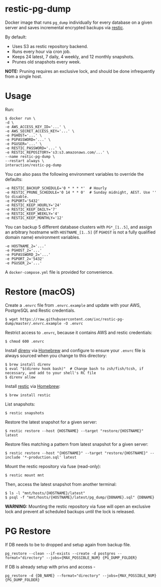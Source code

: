 # restic-pg-dump

Docker image that runs `pg_dump` individually for every database on a given server and saves incremental encrypted backups via [restic].

By default:

- Uses S3 as restic repository backend.
- Runs every hour via cron job.
- Keeps 24 latest, 7 daily, 4 weekly, and 12 monthly snapshots.
- Prunes old snapshots every week.

**NOTE:** Pruning requires an exclusive lock, and should be done infrequently from a single host.


# Usage

Run:

    $ docker run \
    -d \
    -e AWS_ACCESS_KEY_ID='...' \
    -e AWS_SECRET_ACCESS_KEY='...' \
    -e PGHOST='...' \
    -e PGPASSWORD='...' \
    -e PGUSER='...' \
    -e RESTIC_PASSWORD='...' \
    -e RESTIC_REPOSITORY='s3:s3.amazonaws.com/...' \
    --name restic-pg-dump \
    --restart always \
    interaction/restic-pg-dump

You can also pass the following environment variables to override the defaults:

    -e RESTIC_BACKUP_SCHEDULE='0 * * * *'  # Hourly
    -e RESTIC_PRUNE_SCHEDULE='0 14 * * 0'  # Sunday midnight, AEST. Use '' to disable.
    -e PGPORT='5432'
    -e RESTIC_KEEP_HOURLY='24'
    -e RESTIC_KEEP_DAILY='7'
    -e RESTIC_KEEP_WEEKLY='4'
    -e RESTIC_KEEP_MONTHLY='12'

You can backup 5 different database clusters with `PG*_[1..5]`, and assign an arbitrary hostname with `HOSTNAME_[1..5]` (if `PGHOST` is not a fully qualified domain name) environment variables.

    -e HOSTNAME_2='...'
    -e PGHOST_2='...'
    -e PGPASSWORD_2='...'
    -e PGPORT_2='5432'
    -e PGUSER_2='...'

A `docker-compose.yml` file is provided for convenience.


# Restore (macOS)

Create a `.envrc` file from `.envrc.example` and update with your AWS, PostgreSQL and Restic credentials.

    $ wget https://raw.githubusercontent.com/ixc/restic-pg-dump/master/.envrc.example -O .envrc

Restrict access to `.envrc`, because it contains AWS and restic credentials:

    $ chmod 600 .envrc

Install [direnv] via [Homebrew] and configure to ensure your `.envrc` file is always sourced when you change to this directory:

    $ brew install direnv
    $ eval "$(direnv hook bash)"  # Change bash to zsh/fish/tcsh, if necessary, and add to your shell's RC file
    $ direnv allow

Install [restic] via [Homebrew]:

    $ brew install restic

List snapshots:

    $ restic snapshots

Restore the latest snapshot for a given server:

    $ restic restore --host {HOSTNAME} --target "restore/{HOSTNAME}" latest

Restore files matching a pattern from latest snapshot for a given server:

    $ restic restore --host "{HOSTNAME}" --target "restore/{HOSTNAME}" --include '*-production.sql' latest

Mount the restic repository via fuse (read-only):

    $ restic mount mnt

Then, access the latest snapshot from another terminal:

    $ ls -l "mnt/hosts/{HOSTNAME}/latest"
    $ psql -f "mnt/hosts/{HOSTNAME}/latest/pg_dump/{DBNAME}.sql" {DBNAME}

**WARNING:** Mounting the restic repository via fuse will open an exclusive lock and prevent all scheduled backups until the lock is released.


[direnv]: https://direnv.net/
[Homebrew]: https://brew.sh/
[restic]: https://restic.net/

# PG Restore

If DB needs to be to dropped and setup again from backup file.
   
	pg_restore --clean --if-exists --create -d postgres --format="directory" --jobs={MAX_POSSIBLE_NUM} {PG_DUMP_FOLDER}

If DB is already setup with privs and access -

    pg_restore -d {DB_NAME} --format="directory" --jobs={MAX_POSSIBLE_NUM} {PG_DUMP_FOLDER}